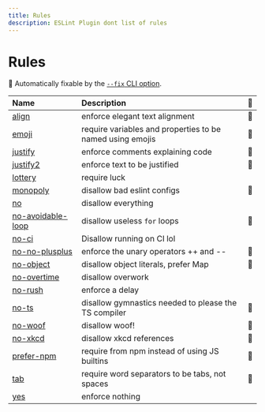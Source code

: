 ```yaml
---
title: Rules
description: ESLint Plugin dont list of rules
---
```


# Rules

<!-- begin auto-generated rules list -->

🔧 Automatically fixable by the
[`--fix` CLI option](https://eslint.org/docs/user-guide/command-line-interface#--fix).

| Name                                          | Description                                               | 🔧  |
| :-------------------------------------------- | :-------------------------------------------------------- | :-- |
| [align](/rules/align)                         | enforce elegant text alignment                            | 🔧  |
| [emoji](/rules/emoji)                         | require variables and properties to be named using emojis | 🔧  |
| [justify](/rules/justify)                     | enforce comments explaining code                          | 🔧  |
| [justify2](/rules/justify2)                   | enforce text to be justified                              | 🔧  |
| [lottery](/rules/lottery)                     | require luck                                              |     |
| [monopoly](/rules/monopoly)                   | disallow bad eslint configs                               | 🔧  |
| [no](/rules/no)                               | disallow everything                                       |     |
| [no-avoidable-loop](/rules/no-avoidable-loop) | disallow useless `for` loops                              | 🔧  |
| [no-ci](/rules/no-ci)                         | Disallow running on CI lol                                |     |
| [no-no-plusplus](/rules/no-no-plusplus)       | enforce the unary operators ++ and --                     | 🔧  |
| [no-object](/rules/no-object)                 | disallow object literals, prefer Map                      | 🔧  |
| [no-overtime](/rules/no-overtime)             | disallow overwork                                         |     |
| [no-rush](/rules/no-rush)                     | enforce a delay                                           |     |
| [no-ts](/rules/no-ts)                         | disallow gymnastics needed to please the TS compiler      | 🔧  |
| [no-woof](/rules/no-woof)                     | disallow woof!                                            | 🔧  |
| [no-xkcd](/rules/no-xkcd)                     | disallow xkcd references                                  | 🔧  |
| [prefer-npm](/rules/prefer-npm)               | require from npm instead of using JS builtins             | 🔧  |
| [tab](/rules/tab)                             | require word separators to be tabs, not spaces            | 🔧  |
| [yes](/rules/yes)                             | enforce nothing                                           |     |

<!-- end auto-generated rules list -->

